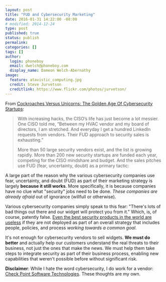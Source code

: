```yaml
---
layout: post
title: "FUD and Cybersecurity Marketing"
date: 2016-01-31 14:22:00 -08:00
# modified: 2014-12-24
type: post
published: true
status: publish
permalink: 
categories: []
tags: []
author:
  login: phoneboy
  email: dwelch@phoneboy.com
  display_name: Dameon Welch-Abernathy
image:
  feature: atavistic_computing.jpg
  credit: Steve Jurvetson
  creditlink: https://www.flickr.com/photos/jurvetson/
---
```

From [Cockroaches Versus Unicorns: The Golden Age Of Cybersecurity Startups](http://techcrunch.com/2016/01/06/cockroaches-vs-unicorns-the-golden-age-of-cybersecurity-startups/):

> With increasing hacks, the CISO’s life has just become a lot messier. One CISO told me, “Between my HVAC vendor and my board of directors, I am stretched. And everyday I get a hundred LinkedIn requests from vendors. Their FUD approach to security sales is exhausting.”
>
> More than 50 large security vendors exist, and the list is growing rapidly. More than 200 new security startups are funded each year, competing for the CISO mindshare and budget. And the sales pitches use FUD (fear, uncertainty, doubt) as a primary tactic:

A large part of the reason why the various cybersecurity companies use fear, uncertainty, and doubt (FUD) as part of their marketing strategy is largely **because it still works**. More specifically, it is because companies have no clue what "security" jobs need to be done. *These companies are already afraid* out of ignorance (willfull or otherwise).

Various cybersecurity companies simply speak to this fear: "There's lots of bad things out there and our widget will protect you from it." Which, is, of course, patently false. [Even the best security products in the world are useless](http://securitytheater.phoneboy.com/2015/08/06/all-the-security-tools-in-the-world-wont-help-if-you-dont-do-this/) if they are not deployed as part of an overall strategy that includes people, policies, and process *working towards a common goal*. 

It's not enough for cybersecurity vendors to sell widgets. **We must do better** and actually help our customers understand the real threats to their business, not just the ones that make the news. We must help them take steps to integrate security as part of their business process, enabling new capabilities that weren't possible before without significant risk. 

**Disclaimer**: While I hate the word cybersecurity, I do work for a vendor: [Check Point Software Technologies](https://www.checkpoint.com). These thoughts are my own. 


